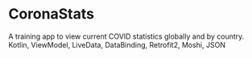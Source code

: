 # CoronaStats

A training app to view current COVID statistics globally and by country.
Kotlin, ViewModel, LiveData, DataBinding, Retrofit2, Moshi, JSON
